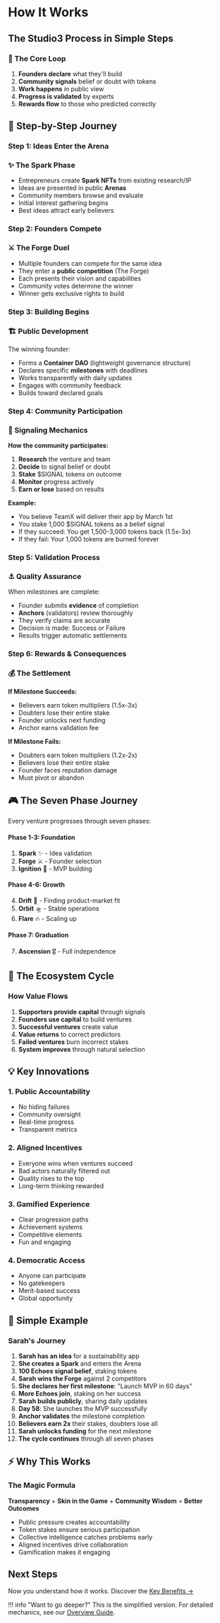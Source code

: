 # How It Works

## The Studio3 Process in Simple Steps

<div class="arena-card" markdown="1">

### 🎯 The Core Loop

1. **Founders declare** what they'll build
2. **Community signals** belief or doubt with tokens
3. **Work happens** in public view
4. **Progress is validated** by experts
5. **Rewards flow** to those who predicted correctly

</div>

## 🚀 Step-by-Step Journey

### Step 1: Ideas Enter the Arena

<div class="arena-card" markdown="1">

### ✨ The Spark Phase

- Entrepreneurs create **Spark NFTs** from existing research/IP
- Ideas are presented in public **Arenas**
- Community members browse and evaluate
- Initial interest gathering begins
- Best ideas attract early believers

</div>

### Step 2: Founders Compete

<div class="arena-card" markdown="1">

### ⚔️ The Forge Duel

- Multiple founders can compete for the same idea
- They enter a **public competition** (The Forge)
- Each presents their vision and capabilities
- Community votes determine the winner
- Winner gets exclusive rights to build

</div>

### Step 3: Building Begins

<div class="arena-card" markdown="1">

### 🏗️ Public Development

The winning founder:

- Forms a **Container DAO** (lightweight governance structure)
- Declares specific **milestones** with deadlines
- Works transparently with daily updates
- Engages with community feedback
- Builds toward declared goals

</div>

### Step 4: Community Participation

<div class="arena-card" markdown="1">

### 📡 Signaling Mechanics

**How the community participates:**

1. **Research** the venture and team
2. **Decide** to signal belief or doubt
3. **Stake** $SIGNAL tokens on outcome
4. **Monitor** progress actively
5. **Earn or lose** based on results

**Example:**

- You believe TeamX will deliver their app by March 1st
- You stake 1,000 $SIGNAL tokens as a belief signal
- If they succeed: You get 1,500-3,000 tokens back (1.5x-3x)
- If they fail: Your 1,000 tokens are burned forever

</div>

### Step 5: Validation Process

<div class="arena-card" markdown="1">

### ⚓ Quality Assurance

When milestones are complete:

- Founder submits **evidence** of completion
- **Anchors** (validators) review thoroughly
- They verify claims are accurate
- Decision is made: Success or Failure
- Results trigger automatic settlements

</div>

### Step 6: Rewards & Consequences

<div class="arena-card" markdown="1">

### 💰 The Settlement

**If Milestone Succeeds:**

- Believers earn token multipliers (1.5x-3x)
- Doubters lose their entire stake
- Founder unlocks next funding
- Anchor earns validation fee

**If Milestone Fails:**

- Doubters earn token multipliers (1.2x-2x)
- Believers lose their entire stake
- Founder faces reputation damage
- Must pivot or abandon

</div>

## 🎮 The Seven Phase Journey

Every venture progresses through seven phases:

<div class="grid">
<div class="arena-card" markdown="1">

#### Phase 1-3: Foundation

1. **Spark** ✨ - Idea validation
2. **Forge** ⚔️ - Founder selection
3. **Ignition** 🚀 - MVP building

</div>

<div class="arena-card" markdown="1">

#### Phase 4-6: Growth

4. **Drift** 🌊 - Finding product-market fit
5. **Orbit** 🛸 - Stable operations
6. **Flare** 🔥 - Scaling up

</div>

<div class="arena-card" markdown="1">

#### Phase 7: Graduation

7. **Ascension** 🎖️ - Full independence

</div>
</div>

## 🔄 The Ecosystem Cycle

<div class="arena-card" markdown="1">

### How Value Flows

1. **Supporters provide capital** through signals
2. **Founders use capital** to build ventures
3. **Successful ventures** create value
4. **Value returns** to correct predictors
5. **Failed ventures** burn incorrect stakes
6. **System improves** through natural selection

</div>

## 💡 Key Innovations

### 1. Public Accountability
- No hiding failures
- Community oversight
- Real-time progress
- Transparent metrics

### 2. Aligned Incentives  
- Everyone wins when ventures succeed
- Bad actors naturally filtered out
- Quality rises to the top
- Long-term thinking rewarded

### 3. Gamified Experience
- Clear progression paths
- Achievement systems
- Competitive elements
- Fun and engaging

### 4. Democratic Access
- Anyone can participate
- No gatekeepers
- Merit-based success
- Global opportunity

## 🎯 Simple Example

<div class="arena-card" markdown="1">

### Sarah's Journey

1. **Sarah has an idea** for a sustainability app
2. **She creates a Spark** and enters the Arena
3. **100 Echoes signal belief**, staking tokens
4. **Sarah wins the Forge** against 2 competitors
5. **She declares her first milestone**: "Launch MVP in 60 days"
6. **More Echoes join**, staking on her success
7. **Sarah builds publicly**, sharing daily updates
8. **Day 58**: She launches the MVP successfully
9. **Anchor validates** the milestone completion
10. **Believers earn 2x** their stakes, doubters lose all
11. **Sarah unlocks funding** for the next milestone
12. **The cycle continues** through all seven phases

</div>

## ⚡ Why This Works

<div class="arena-card" markdown="1">

### The Magic Formula

**Transparency** + **Skin in the Game** + **Community Wisdom** = **Better Outcomes**

- Public pressure creates accountability
- Token stakes ensure serious participation  
- Collective intelligence catches problems early
- Aligned incentives drive collaboration
- Gamification makes it engaging

</div>

## Next Steps

Now you understand how it works. Discover the [Key Benefits →](key-benefits.md)

!!! info "Want to go deeper?"
    This is the simplified version. For detailed mechanics, see our [Overview Guide](../overview-guide/).
